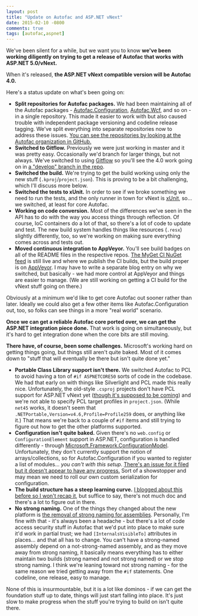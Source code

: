 ```yaml
---
layout: post
title: "Update on Autofac and ASP.NET vNext"
date: 2015-02-10 -0800
comments: true
tags: [autofac,aspnet]
---
```

We've been silent for a while, but we want you to know **we've been working diligently on trying to get a release of Autofac that works with ASP.NET 5.0/vNext.**

When it's released, **the ASP.NET vNext compatible version will be Autofac 4.0.**

Here's a status update on what's been going on:

- **Split repositories for Autofac packages.** We had been maintaining all of the Autofac packages - [Autofac.Configuration](http://www.nuget.org/packages/Autofac.Configuration), [Autofac.Wcf](http://www.nuget.org/packages/Autofac.Wcf), and so on - in a single repository. This made it easier to work with but also caused trouble with independent package versioning and codeline release tagging. We've split everything into separate repositories now to address these issues. [You can see the repositories by looking at the Autofac organization in GitHub.](https://github.com/autofac)
- **Switched to Gitflow.** Previously we were just working in master and it was pretty easy. Occasionally we'd branch for larger things, but not always. We've switched to using [Gitflow](https://www.atlassian.com/git/tutorials/comparing-workflows/gitflow-workflow) so you'll see the 4.0 work going on in [a "develop" branch in the repo](https://github.com/autofac/Autofac/tree/develop).
- **Switched the build.** We're trying to get the build working using only the new stuff (`.kproj`/`project.json`). This is proving to be a bit challenging, which I'll discuss more below.
- **Switched the tests to xUnit.** In order to see if we broke something we need to run the tests, and the only runner in town for vNext is [xUnit](http://xunit.github.io/), so... we switched, at least for core Autofac.
- **Working on code conversion.** Most of the differences we've seen in the API has to do with the way you access things through reflection. Of course, IoC containers do a lot of that, so there's a lot of code to update and test. The new build system handles things like resources (`.resx`) slightly differently, too, so we're working on making sure everything comes across and tests out.
- **Moved continuous integration to AppVeyor.** You'll see build badges on all of the README files in the respective repos. [The MyGet CI NuGet feed](https://www.myget.org/F/autofac/) is still live and where we publish the CI builds, but the build proper is on [AppVeyor](http://www.appveyor.com/). I may have to write a separate blog entry on why we switched, but basically - we had more control at AppVeyor and things are easier to manage. (We are still working on getting a CI build for the vNext stuff going on there.)

Obviously at a minimum we'd like to get core Autofac out sooner rather than later. Ideally we could also get a few other items like Autofac.Configuration out, too, so folks can see things in a more "real world" scenario.

**Once we can get a reliable Autofac core ported over, we can get the ASP.NET integration piece done.** That work is going on simultaneously, but it's hard to get integration done when the core bits are still moving.

**There have, of course, been some challenges.** Microsoft's working hard on getting things going, but things still aren't quite baked. Most of it comes down to "stuff that will eventually be there but isn't quite done yet."

- **Portable Class Library support isn't there.** We switched Autofac to PCL to avoid having a ton of `#if ASPNETCORE50` sorts of code in the codebase. We had that early on with things like Silverlight and PCL made this really nice. Unfortunately, the old-style `.csproj` projects don't have PCL support for ASP.NET vNext yet ([though it's supposed to be coming](https://twitter.com/davkean/status/535654608031719424)) and we're not able to specify PCL target profiles in `project.json`. (While `net45` works, it doesn't seem that `.NETPortable,Version=v4.6,Profile=Profile259` does, or anything like it.) That means we're back to a couple of `#if` items and still trying to figure out how to get the other platforms supported.
- **Configuration isn't quite baked.** Given there's no `web.config` or `ConfigurationElement` support in ASP.NET, configuration is handled differently - through [Microsoft.Framework.ConfigurationModel](https://github.com/aspnet/Configuration). Unfortunately, they don't currently support the notion of arrays/collections, so for Autofac.Configuration if you wanted to register a list of modules... _you can't with this setup_. [There's an issue for it filed but it doesn't appear to have any progress.](https://github.com/aspnet/Configuration/issues/115) Sort of a showstopper and may mean we need to roll our own custom serialization for configuration.
- **The build structure has a steep learning curve.** [I blogged about this before so I won't recap it](/archive/2015/01/12/aspnet-vnext-build-braindump/), but suffice to say, there's not much doc and there's a lot to figure out in there.
- **No strong naming.** One of the things they changed about the new platform is [the removal of strong naming for assemblies](http://davidfowl.com/asp-net-vnext/). Personally, I'm fine with that - it's always been a headache - but there's a lot of code access security stuff in Autofac that we'd put into place to make sure it'd work in partial trust; we had `[InternalsVisibleTo]` attributes in places... and that all has to change. You can't have a strong-named assembly depend on a not-strong-named assembly, and as they move away from strong naming, it basically means everything has to either maintain two builds (strong named and not strong named) or we stop strong naming. I think we're leaning toward not strong naming - for the same reason we tried getting away from the `#if` statements. One codeline, one release, easy to manage.

None of this is insurmountable, but it is a lot like dominos - if we can get the foundation stuff up to date, things will just start falling into place. It's just slow to make progress when the stuff you're trying to build on isn't quite there.